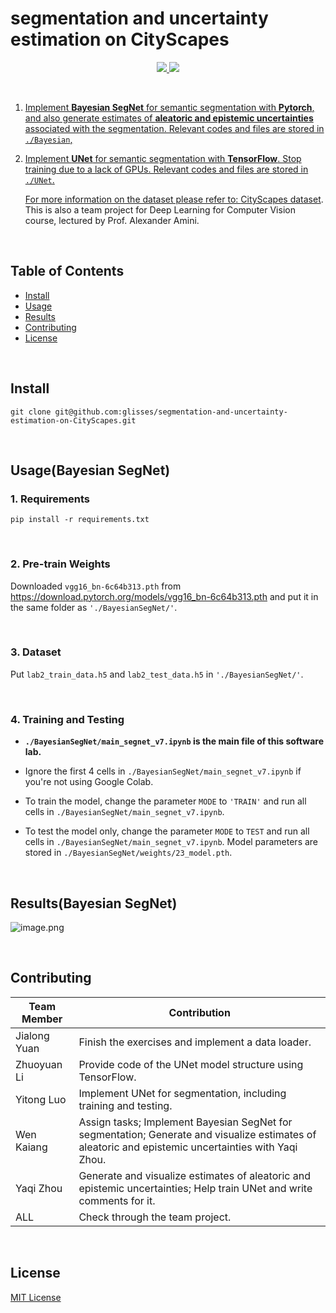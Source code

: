 # segmentation and uncertainty estimation on CityScapes

<div align="center"><p>
    <a href="https://github.com/glisses/segmentation-and-uncertainty-estimation-on-CityScapes/pulse">
      <img src="https://img.shields.io/github/last-commit/glisses/segmentation-and-uncertainty-estimation-on-CityScapes?color=%4dc71f&label=Last%20Commit&logo=github&style=flat-square"/>
    </a>
    <a href="https://github.com/glisses/segmentation-and-uncertainty-estimation-on-CityScapes/blob/main/LICENSE">
      <img src="https://img.shields.io/github/license/glisses/segmentation-and-uncertainty-estimation-on-CityScapes?label=License&logo=GNU&style=flat-square"/>
</p>
</div>
​             

1. Implement **Bayesian SegNet** for semantic segmentation with **Pytorch**, and also generate estimates of **aleatoric and epistemic uncertainties** associated with the segmentation. Relevant codes and files are stored in `./Bayesian`,	

2. Implement **UNet** for semantic segmentation with **TensorFlow**. Stop  training due to a lack of GPUs. Relevant codes and files are stored in `./UNet`.		

   For more information on the dataset please refer to: [CityScapes dataset](https://www.cityscapes-dataset.com/). 
   This is also a team project for Deep Learning for Computer Vision course, lectured by Prof. Alexander Amini.

​                         

## Table of Contents

- [Install](#install)
- [Usage](#usage)
- [Results](#Results)
- [Contributing](#contributing)
- [License](#license)

​                         

## Install

```
git clone git@github.com:glisses/segmentation-and-uncertainty-estimation-on-CityScapes.git
```

​                   

## Usage(Bayesian SegNet)

### 1. Requirements

``` shell 
pip install -r requirements.txt   
```

​                     

### 2. Pre-train Weights

Downloaded `vgg16_bn-6c64b313.pth` from https://download.pytorch.org/models/vgg16_bn-6c64b313.pth and put it in the same folder as `'./BayesianSegNet/'`.

​                

### 3. Dataset

Put `lab2_train_data.h5`  and `lab2_test_data.h5`  in `'./BayesianSegNet/'`.

​                   

### 4. Training and Testing

- **`./BayesianSegNet/main_segnet_v7.ipynb` is the main file of this software lab.**

- Ignore the  first 4 cells in `./BayesianSegNet/main_segnet_v7.ipynb` if you're not using Google Colab.

- To train the model, change the parameter `MODE` to `'TRAIN'` and run all cells in `./BayesianSegNet/main_segnet_v7.ipynb`.
- To test the model only, change the parameter `MODE` to `TEST` and run all cells in `./BayesianSegNet/main_segnet_v7.ipynb`. Model parameters are stored in `./BayesianSegNet/weights/23_model.pth`.

​                   

## Results(Bayesian SegNet)

![image.png](https://s2.loli.net/2022/02/16/GEJz4xvSHy2aRwO.png)

​                   

## Contributing

| Team Member  | Contribution                                                 |
| ------------ | ------------------------------------------------------------ |
| Jialong Yuan | Finish the exercises and implement a data loader.            |
| Zhuoyuan Li  | Provide code of the UNet model structure using  TensorFlow.  |
| Yitong Luo   | Implement UNet for segmentation, including training and testing. |
| Wen Kaiang   | Assign tasks; Implement Bayesian SegNet for segmentation; Generate and visualize estimates of aleatoric and epistemic uncertainties with Yaqi Zhou. |
| Yaqi Zhou    | Generate and visualize estimates of aleatoric and epistemic uncertainties; Help train UNet and write comments for it. |
| ALL          | Check through the team project.                              |

​                 

## License

[MIT License](../LICENSE)
